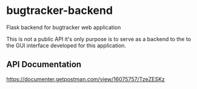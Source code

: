 # bugtracker-backend
Flask backend for bugtracker web application

This is not a public API it's only purpose is to serve as a backend to the to the GUI interface developed for this application.

## API Documentation
https://documenter.getpostman.com/view/16075757/TzeZESKz
